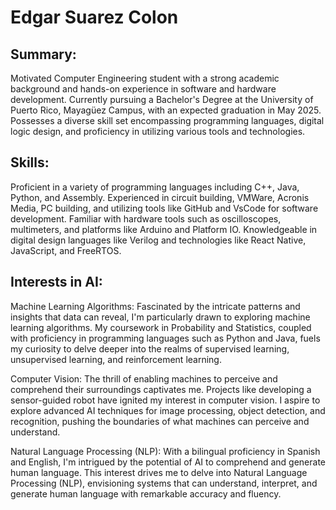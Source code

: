 # Edgar Suarez Colon


## **Summary:**

Motivated Computer Engineering student with a strong academic background and hands-on experience in software and hardware development. Currently pursuing a Bachelor's Degree at the University of Puerto Rico, Mayagüez Campus, with an expected graduation in May 2025. Possesses a diverse skill set encompassing programming languages, digital logic design, and proficiency in utilizing various tools and technologies.

## **Skills:**

Proficient in a variety of programming languages including C++, Java, Python, and Assembly.
Experienced in circuit building, VMWare, Acronis Media, PC building, and utilizing tools like GitHub and VsCode for software development.
Familiar with hardware tools such as oscilloscopes, multimeters, and platforms like Arduino and Platform IO.
Knowledgeable in digital design languages like Verilog and technologies like React Native, JavaScript, and FreeRTOS.


## **Interests in AI:**

Machine Learning Algorithms: Fascinated by the intricate patterns and insights that data can reveal, I'm particularly drawn to exploring machine learning algorithms. My coursework in Probability and Statistics, coupled with proficiency in programming languages such as Python and Java, fuels my curiosity to delve deeper into the realms of supervised learning, unsupervised learning, and reinforcement learning.

Computer Vision: The thrill of enabling machines to perceive and comprehend their surroundings captivates me. Projects like developing a sensor-guided robot have ignited my interest in computer vision. I aspire to explore advanced AI techniques for image processing, object detection, and recognition, pushing the boundaries of what machines can perceive and understand.

Natural Language Processing (NLP): With a bilingual proficiency in Spanish and English, I'm intrigued by the potential of AI to comprehend and generate human language. This interest drives me to delve into Natural Language Processing (NLP), envisioning systems that can understand, interpret, and generate human language with remarkable accuracy and fluency.






